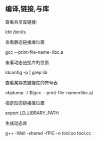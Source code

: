 ## 编译,链接,与库

查看共享库链接: 

ldd /bin/ls

查看静态链接库位置

gcc --print-file-name=libc.a

查看动态链接库的位置

ldconfig -p | grep lib


查看某静态链接库的符号表

objdump -t $(gcc --print-file-name=libc.a)

指定动态链接库位置

export LD_LIBRARY_PATH

生成动态库

g++ -Wall -shared -fPIC -o tool.so tool.cc